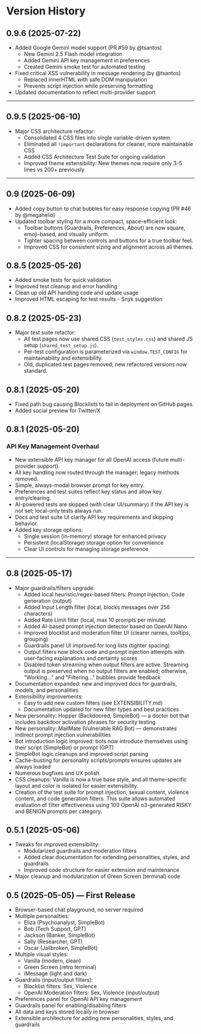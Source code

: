 # Version History

## 0.9.6 (2025-07-22)
- Added Google Gemini model support (PR #59 by @tsantos)
  - New Gemini 2.5 Flash model integration
  - Added Gemini API key management in preferences
  - Created Gemini smoke test for automated testing
- Fixed critical XSS vulnerability in message rendering (by @tsantos)
  - Replaced innerHTML with safe DOM manipulation
  - Prevents script injection while preserving formatting
- Updated documentation to reflect multi-provider support

---

## 0.9.5 (2025-06-10)
- Major CSS architecture refactor:
  - Consolidated 4 CSS files into single variable-driven system
  - Eliminated all `!important` declarations for cleaner, more maintainable CSS
  - Added CSS Architecture Test Suite for ongoing validation
  - Improved theme extensibility: New themes now require only 3-5 lines vs 200+ previously

---

## 0.9 (2025-06-09)
- Added copy button to chat bubbles for easy response copying (PR #46 by @megahelio)
- Updated toolbar styling for a more compact, space-efficient look:
  - Toolbar buttons (Guardrails, Preferences, About) are now square, emoji-based, and visually uniform.
  - Tighter spacing between controls and buttons for a true toolbar feel.
  - Improved CSS for consistent sizing and alignment across all themes.

## 0.8.5 (2025-05-26)
- Added smoke tests for quick validation
- Improved test cleanup and error handling
- Clean up old API handling code and update usage
- Improved HTML escaping for test results - Snyk suggestion

## 0.8.2 (2025-05-23)
- Major test suite refactor:
  - All test pages now use shared CSS (`test_styles.css`) and shared JS setup (`shared_test_setup.js`).
  - Per-test configuration is parameterized via `window.TEST_CONFIG` for maintainability and extensibility.
  - Old, duplicated test pages removed; new refactored versions now standard.

## 0.8.1 (2025-05-20)
- Fixed path bug causing Blocklists to fail in deployment on GitHub pages.
- Added social preview for Twitter/X

## 0.8.1 (2025-05-20)

### API Key Management Overhaul
- New extensible API key manager for all OpenAI access (future multi-provider support).
- All key handling now routed through the manager; legacy methods removed.
- Simple, always-modal browser prompt for key entry.
- Preferences and test suites reflect key status and allow key entry/clearing.
- AI-powered tests are skipped (with clear UI/summary) if the API key is not set; local-only tests always run.
- Docs and test suite UI clarify API key requirements and skipping behavior.
- Added key storage options:
  - Single session (in-memory) storage for enhanced privacy
  - Persistent (localStorage) storage option for convenience
  - Clear UI controls for managing storage preference

---

## 0.8 (2025-05-17)
- Major guardrails/filters upgrade:
  - Added local heuristic/regex-based filters: Prompt Injection, Code generation (output)
  - Added Input Length filter (local, blocks messages over 256 characters)
  - Added Rate Limit filter (local, max 10 prompts per minute)
  - Added AI-based prompt injection detector based on OpenAI Nano 
  - Improved blocklist and moderation filter UI (clearer names, tooltips, grouping)
  - Guardrails panel UI improved for long lists (tighter spacing)
  - Output filters now block code and prompt injection attempts with user-facing explanations and certainty scores
  - Disabled token streaming when output filters are active.  Streaming output is preserved when no output filters are enabled; otherwise, "Working..." and "Filtering..." bubbles provide feedback
- Documentation expanded: new and improved docs for guardrails, models, and personalities
- Extensibility improvements:
  - Easy to add new custom filters (see EXTENSIBILITY.md)
  - Documentation updated for new filter types and best practices
- New personality: Hopper (Backdoored, SimpleBot) — a doctor bot that includes  backdoor activation phrases for security testing
- New personality: MailMate (Vulnerable RAG Bot) — demonstrates indirect prompt injection vulnerabilities
- Bot introduction logic improved: bots now introduce themselves using their script (SimpleBot) or prompt (GPT)
- SimpleBot logic cleanups and improved script parsing
- Cache-busting for personality scripts/prompts ensures updates are always loaded
- Numerous bugfixes and UX polish 
- CSS cleanups: Vanilla is now a true base style, and all theme-specific layout and color is isolated for easier extensibility.
- Creation of the test suite for prompt injection, sexual content, violence content, and code generation filters. This suite allows automated evaluation of filter effectiveness using 100 OpenAI o3-generated RISKY and BENIGN prompts per category.

## 0.5.1 (2025-05-06)
- Tweaks for improved extensibility:
  - Modularized guardrails and moderation filters
  - Added clear documentation for extending personalities, styles, and guardrails
  - Improved code structure for easier extension and maintenance
- Major cleanup and modularization of Green Screen (terminal) code

## 0.5 (2025-05-05) — First Release

- Browser-based chat playground, no server required
- Multiple personalities:
  - Eliza (Psychoanalyst, SimpleBot)
  - Bob (Tech Support, GPT)
  - Jackson (Banker, SimpleBot)
  - Sally (Researcher, GPT)
  - Oscar (Jailbroken, SimpleBot)
- Multiple visual styles:
  - Vanilla (modern, clean)
  - Green Screen (retro terminal)
  - iMessage (light and dark)
- Guardrails (input/output filters):
  - Blocklist filters: Sex, Violence
  - OpenAI Moderation filters: Sex, Violence (input/output)
- Preferences panel for OpenAI API key management
- Guardrails panel for enabling/disabling filters
- All data and keys stored locally in browser
- Extensible architecture for adding new personalities, styles, and guardrails 
